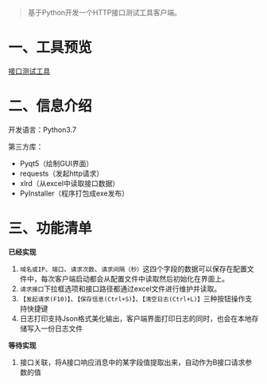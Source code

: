 > 基于Python开发一个HTTP接口测试工具客户端。

# 一、工具预览

[接口测试工具](https://github.com/yaohongyi/picture/blob/master/%E6%8E%A5%E5%8F%A3%E6%B5%8B%E8%AF%95%E5%B7%A5%E5%85%B7.png?raw=true)



# 二、信息介绍

开发语言：Python3.7

第三方库：

- Pyqt5（绘制GUI界面）
- requests（发起http请求）
- xlrd（从excel中读取接口数据）
- PyInstaller（程序打包成exe发布）



# 三、功能清单

**已经实现**

1. `域名或IP`、`端口`、`请求次数`、`请求间隔（秒）`这四个字段的数据可以保存在配置文件中，每次客户端启动都会从配置文件中读取然后初始化在界面上。
2. `请求接口`下拉框选项和接口路径都通过excel文件进行维护并读取。
3. `【发起请求(F10)】`、`【保存信息(Ctrl+S)】`、`【清空日志(Ctrl+L)】`三种按钮操作支持快捷键
4. 日志打印支持Json格式美化输出，客户端界面打印日志的同时，也会在本地存储写入一份日志文件

**等待实现**

1. 接口关联，将A接口响应消息中的某字段值提取出来，自动作为B接口请求参数的值
